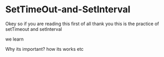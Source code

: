 # SetTimeOut-and-SetInterval

Okey so if you are reading this first of all thank you 
this is the practice of setTimeout and setInterval

we learn 

Why its important?
how its works etc
